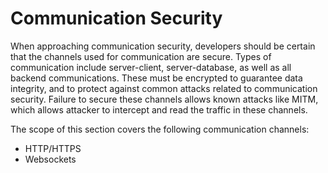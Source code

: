 Communication Security
======================

When approaching communication security, developers should be certain that the
channels used for communication are secure.
Types of communication include server-client, server-database, as well as all
backend communications. These must be encrypted to guarantee data integrity, and
to protect against common attacks related to communication security.
Failure to secure these channels allows known attacks like MITM, which allows
attacker to intercept and read the traffic in these channels.

The scope of this section covers the following communication channels:

* HTTP/HTTPS
* Websockets

[1]: https://www.owasp.org/index.php/Man-in-the-middle_attack
